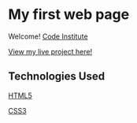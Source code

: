 # My first web page
Welcome! [Code Institute](https://codeinstitute.net)

[View my live project here!](https://farrelleoin93.github.io/my-first-website/index.html)

## Technologies Used
[HTML5](https://en.wikipedia.org/wiki/HTML5)

[CSS3](https://en.wikipedia.org/wiki/CSS)